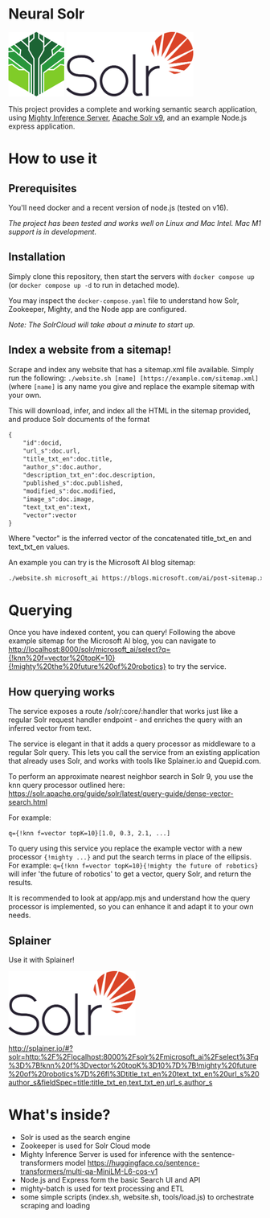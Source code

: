 # Neural Solr

<img src="assets/logo.png" height="128" /> <img src="assets/solr.png" height="128" />

This project provides a complete and working semantic search application, using [Mighty Inference Server](https://max.io), [Apache Solr v9](https://solr.apache.org), and an example Node.js express application.

# How to use it

## Prerequisites

You'll need docker and a recent version of node.js (tested on v16).

_The project has been tested and works well on Linux and Mac Intel. Mac M1 support is in development._

## Installation

Simply clone this repository, then start the servers with `docker compose up` (or `docker compose up -d` to run in detached mode).

You may inspect the `docker-compose.yaml` file to understand how Solr, Zookeeper, Mighty, and the Node app are configured.

_Note: The SolrCloud will take about a minute to start up._

## Index a website from a sitemap!

Scrape and index any website that has a sitemap.xml file available.  Simply run the following:
`./website.sh [name] [https://example.com/sitemap.xml]` (where `[name]` is any name you give and replace the example sitemap with your own.

This will download, infer, and index all the HTML in the sitemap provided, and produce Solr documents of the format

```
{
    "id":docid,
    "url_s":doc.url,
    "title_txt_en":doc.title,
    "author_s":doc.author,
    "description_txt_en":doc.description,
    "published_s":doc.published,
    "modified_s":doc.modified,
    "image_s":doc.image,
    "text_txt_en":text,
    "vector":vector
}
```

Where "vector" is the inferred vector of the concatenated title_txt_en and text_txt_en values.

An example you can try is the Microsoft AI blog sitemap:

```bash
./website.sh microsoft_ai https://blogs.microsoft.com/ai/post-sitemap.xml
```

# Querying

Once you have indexed content, you can query! Following the above example sitemap for the Microsoft AI blog, you can navigate to [http://localhost:8000/solr/microsoft_ai/select?q={!knn%20f=vector%20topK=10}{!mighty%20the%20future%20of%20robotics}](http://localhost:8000/solr/microsoft_ai/select?q={!knn%20f=vector%20topK=10}{!mighty%20the%20future%20of%20robotics}) to try the service.

## How querying works

The service exposes a route /solr/:core/:handler that works just like a regular Solr request handler endpoint - and enriches the query with an inferred vector from text.

The service is elegant in that it adds a query processor as middleware to a regular Solr query.  This lets you call the service from an existing application that already uses Solr, and works with tools like Splainer.io and Quepid.com.

To perform an approximate nearest neighbor search in Solr 9, you use the knn query processor outlined here:
https://solr.apache.org/guide/solr/latest/query-guide/dense-vector-search.html 

For example:
```
q={!knn f=vector topK=10}[1.0, 0.3, 2.1, ...]
```

To query using this service you replace the example vector with a new processor `{!mighty ...}` and put the search terms in place of the ellipsis.  For example:  `q={!knn f=vector topK=10}{!mighty the future of robotics}` will infer 'the future of robotics' to get a vector, query Solr, and return the results.

It is recommended to look at app/app.mjs and understand how the query processor is implemented, so you can enhance it and adapt it to your own needs.

## Splainer

Use it with Splainer!

<img src="assets/solr.png" height="128" />

http://splainer.io/#?solr=http:%2F%2Flocalhost:8000%2Fsolr%2Fmicrosoft_ai%2Fselect%3Fq%3D%7B!knn%20f%3Dvector%20topK%3D10%7D%7B!mighty%20future%20of%20robotics%7D%26fl%3Dtitle_txt_en%20text_txt_en%20url_s%20author_s&fieldSpec=title:title_txt_en,text_txt_en,url_s,author_s

# What's inside?

- Solr is used as the search engine
- Zookeeper is used for Solr Cloud mode
- Mighty Inference Server is used for inference with the sentence-transformers model https://huggingface.co/sentence-transformers/multi-qa-MiniLM-L6-cos-v1
- Node.js and Express form the basic Search UI and API
- mighty-batch is used for text processing and ETL
- some simple scripts (index.sh, website.sh, tools/load.js) to orchestrate scraping and loading

